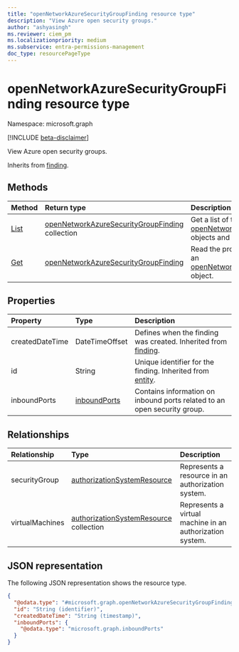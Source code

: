 ```yaml
---
title: "openNetworkAzureSecurityGroupFinding resource type"
description: "View Azure open security groups."
author: "ashyasingh"
ms.reviewer: ciem_pm
ms.localizationpriority: medium
ms.subservice: entra-permissions-management
doc_type: resourcePageType
---
```


# openNetworkAzureSecurityGroupFinding resource type

Namespace: microsoft.graph

[!INCLUDE [beta-disclaimer](../../includes/beta-disclaimer.md)]

View Azure open security groups.

Inherits from [finding](../resources/finding.md).

## Methods
|Method|Return type|Description|
|:---|:---|:---|
|[List](../api/opennetworkazuresecuritygroupfinding-list.md)|[openNetworkAzureSecurityGroupFinding](../resources/opennetworkazuresecuritygroupfinding.md) collection|Get a list of the [openNetworkAzureSecurityGroupFinding](../resources/opennetworkazuresecuritygroupfinding.md) objects and their properties.|
|[Get](../api/opennetworkazuresecuritygroupfinding-get.md)|[openNetworkAzureSecurityGroupFinding](../resources/opennetworkazuresecuritygroupfinding.md)|Read the properties and relationships of an [openNetworkAzureSecurityGroupFinding](../resources/opennetworkazuresecuritygroupfinding.md) object.|

## Properties
|Property|Type|Description|
|:---|:---|:---|
|createdDateTime|DateTimeOffset|Defines when the finding was created. Inherited from [finding](../resources/finding.md).|
|id|String|Unique identifier for the finding. Inherited from [entity](../resources/entity.md).|
|inboundPorts|[inboundPorts](../resources/inboundports.md)|Contains information on inbound ports related to an open security group.|

## Relationships
|Relationship|Type|Description|
|:---|:---|:---|
|securityGroup|[authorizationSystemResource](../resources/authorizationsystemresource.md)|Represents a resource in an authorization system.|
|virtualMachines|[authorizationSystemResource](../resources/authorizationsystemresource.md) collection|Represents a virtual machine in an authorization system.|

## JSON representation
The following JSON representation shows the resource type.
<!-- {
  "blockType": "resource",
  "keyProperty": "id",
  "@odata.type": "microsoft.graph.openNetworkAzureSecurityGroupFinding",
  "baseType": "microsoft.graph.finding",
  "openType": false
}
-->
``` json
{
  "@odata.type": "#microsoft.graph.openNetworkAzureSecurityGroupFinding",
  "id": "String (identifier)",
  "createdDateTime": "String (timestamp)",
  "inboundPorts": {
    "@odata.type": "microsoft.graph.inboundPorts"
  }
}
```

